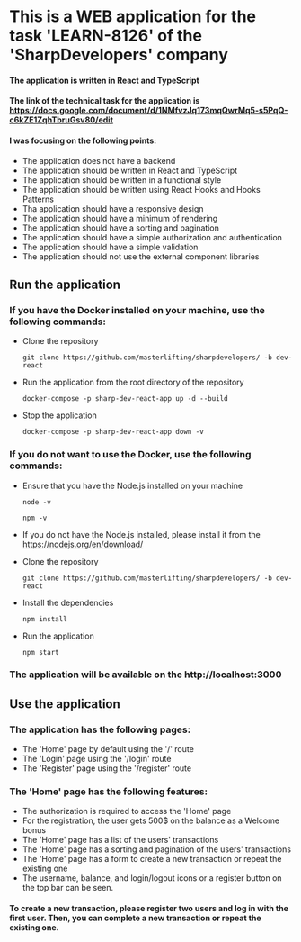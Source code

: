 <!-- @format -->

# This is a WEB application for the task 'LEARN-8126' of the 'SharpDevelopers' company

#### The application is written in React and TypeScript

#### The link of the technical task for the application is https://docs.google.com/document/d/1NMfvzJq173mqQwrMq5-s5PqQ-c6kZE1ZqhTbruGsv80/edit

#### I was focusing on the following points:

- The application does not have a backend
- The application should be written in React and TypeScript
- The application should be written in a functional style
- The application should be written using React Hooks and Hooks Patterns
- Tha application should have a responsive design
- The application should have a minimum of rendering
- The application should have a sorting and pagination
- The application should have a simple authorization and authentication
- The application should have a simple validation
- The application should not use the external component libraries

## Run the application

### If you have the Docker installed on your machine, use the following commands:

- Clone the repository

  `git clone https://github.com/masterlifting/sharpdevelopers/ -b dev-react`

- Run the application from the root directory of the repository

  `docker-compose -p sharp-dev-react-app up -d --build`

- Stop the application

  `docker-compose -p sharp-dev-react-app down -v`

### If you do not want to use the Docker, use the following commands:

- Ensure that you have the Node.js installed on your machine

  `node -v`

  `npm -v`

- If you do not have the Node.js installed, please install it from the https://nodejs.org/en/download/

- Clone the repository

  `git clone https://github.com/masterlifting/sharpdevelopers/ -b dev-react`

- Install the dependencies

  `npm install`

- Run the application

  `npm start`

### The application will be available on the http://localhost:3000

## Use the application

### The application has the following pages:

- The 'Home' page by default using the '/' route
- The 'Login' page using the '/login' route
- The 'Register' page using the '/register' route

### The 'Home' page has the following features:

- The authorization is required to access the 'Home' page
- For the registration, the user gets 500$ on the balance as a Welcome bonus
- The 'Home' page has a list of the users' transactions
- The 'Home' page has a sorting and pagination of the users' transactions
- The 'Home' page has a form to create a new transaction or repeat the existing one
- The username, balance, and login/logout icons or a register button on the top bar can be seen.

#### To create a new transaction, please register two users and log in with the first user. Then, you can complete a new transaction or repeat the existing one.
